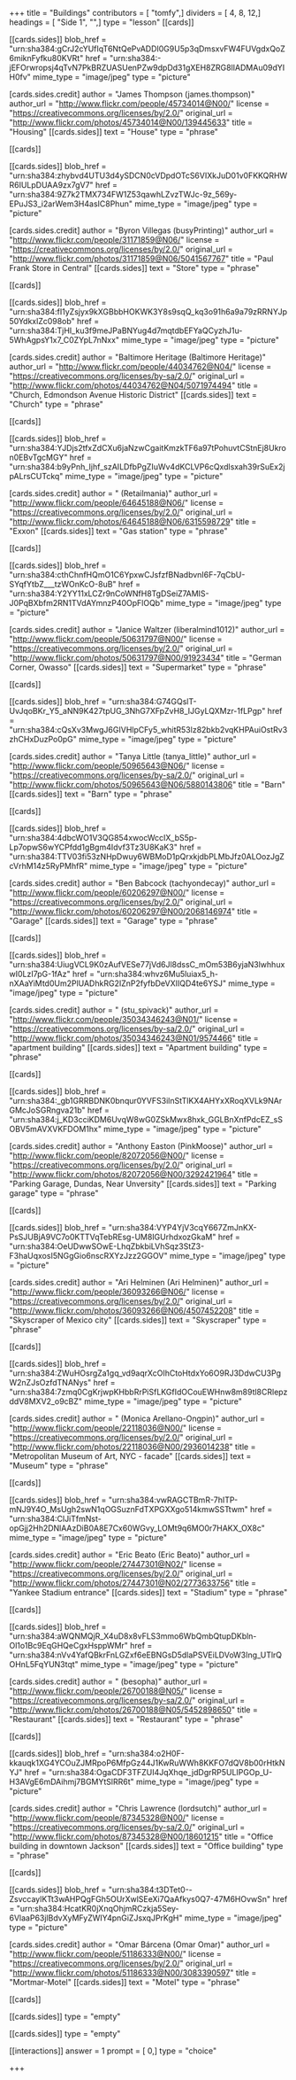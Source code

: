 +++
title = "Buildings"
contributors = [ "tomfy",]
dividers = [ 4, 8, 12,]
headings = [ "Side 1", "",]
type = "lesson"
[[cards]]

[[cards.sides]]
blob_href = "urn:sha384:gCrJ2cYUfIqT6NtQePvADDI0G9U5p3qDmsxvFW4FUVgdxQoZ6miknFyfku80KVRt"
href = "urn:sha384:-jEFOrwropsj4qTvN7PkBRZUASUenPZw9dpDd31gXEH8ZRG8lIADMAu09dYIH0fv"
mime_type = "image/jpeg"
type = "picture"

[cards.sides.credit]
author = "James Thompson (james.thompson)"
author_url = "http://www.flickr.com/people/45734014@N00/"
license = "https://creativecommons.org/licenses/by/2.0/"
original_url = "http://www.flickr.com/photos/45734014@N00/139445633"
title = "Housing"
[[cards.sides]]
text = "House"
type = "phrase"

[[cards]]

[[cards.sides]]
blob_href = "urn:sha384:zhybvd4UTU3d4ySDCN0cVDpdOTcS6VIXkJuD01v0FKKQRHWR6IULpDUAA9zx7gV7"
href = "urn:sha384:9Z7k2TMX734FW1Z53qawhLZvzTWJc-9z_569y-EPuJS3_i2arWem3H4asIC8Phun"
mime_type = "image/jpeg"
type = "picture"

[cards.sides.credit]
author = "Byron Villegas (busyPrinting)"
author_url = "http://www.flickr.com/people/31171859@N06/"
license = "https://creativecommons.org/licenses/by/2.0/"
original_url = "http://www.flickr.com/photos/31171859@N06/5041567767"
title = "Paul Frank Store in Central"
[[cards.sides]]
text = "Store"
type = "phrase"

[[cards]]

[[cards.sides]]
blob_href = "urn:sha384:fI1yZsjyx9kXGBbbHOKWK3Y8s9sqQ_kq3o91h6a9a79zRRNYJp50YdkxlZc098ob"
href = "urn:sha384:TjHI_ku3f9meJPaBNYug4d7mqtdbEFYaQCyzhJ1u-5WhAgpsY1x7_C0ZYpL7nNxx"
mime_type = "image/jpeg"
type = "picture"

[cards.sides.credit]
author = "Baltimore Heritage (Baltimore Heritage)"
author_url = "http://www.flickr.com/people/44034762@N04/"
license = "https://creativecommons.org/licenses/by-sa/2.0/"
original_url = "http://www.flickr.com/photos/44034762@N04/5071974494"
title = "Church, Edmondson Avenue Historic District"
[[cards.sides]]
text = "Church"
type = "phrase"

[[cards]]

[[cards.sides]]
blob_href = "urn:sha384:YJDjs2tfxZdCXu6jaNzwCgaitKmzkTF6a97tPohuvtCStnEj8Ukron0EBvTgcMGY"
href = "urn:sha384:b9yPnh_Ijhf_szAILDfbPgZIuWv4dKCLVP6cQxdlsxah39rSuEx2jpALrsCUTckq"
mime_type = "image/jpeg"
type = "picture"

[cards.sides.credit]
author = " (Retailmania)"
author_url = "http://www.flickr.com/people/64645188@N06/"
license = "https://creativecommons.org/licenses/by/2.0/"
original_url = "http://www.flickr.com/photos/64645188@N06/6315598729"
title = "Exxon"
[[cards.sides]]
text = "Gas station"
type = "phrase"

[[cards]]

[[cards.sides]]
blob_href = "urn:sha384:cthChnfHQmO1C6YpxwCJsfzfBNadbvnI6F-7qCbU-SYqfYtbZ___tzWOnKcO-8uB"
href = "urn:sha384:Y2YY11xLCZr9nCoWNfH8TgDSeiZ7AMIS-J0PqBXbfm2RN1TVdAYmnzP40OpFlOQb"
mime_type = "image/jpeg"
type = "picture"

[cards.sides.credit]
author = "Janice Waltzer (liberalmind1012)"
author_url = "http://www.flickr.com/people/50631797@N00/"
license = "https://creativecommons.org/licenses/by/2.0/"
original_url = "http://www.flickr.com/photos/50631797@N00/91923434"
title = "German Corner, Owasso"
[[cards.sides]]
text = "Supermarket"
type = "phrase"

[[cards]]

[[cards.sides]]
blob_href = "urn:sha384:G74GQslT-UvJqoBKr_Y5_aNN9K427tpUG_3NhG7XFpZvH8_IJGyLQXMzr-1fLPgp"
href = "urn:sha384:cQsXv3MwgJ6GIVHlpCFy5_whitR53lz82bkb2vqKHPAuiOstRv3zhCHxDuzPo0pG"
mime_type = "image/jpeg"
type = "picture"

[cards.sides.credit]
author = "Tanya Little (tanya_little)"
author_url = "http://www.flickr.com/people/50965643@N06/"
license = "https://creativecommons.org/licenses/by-sa/2.0/"
original_url = "http://www.flickr.com/photos/50965643@N06/5880143806"
title = "Barn"
[[cards.sides]]
text = "Barn"
type = "phrase"

[[cards]]

[[cards.sides]]
blob_href = "urn:sha384:4dbcWO1V3QG854xwocWccIX_bS5p-Lp7opwS6wYCPfdd1gBgm4Idvf3Tz3U8KaK3"
href = "urn:sha384:TTV03fi53zNHpDwuy6WBMoD1pQrxkjdbPLMbJfz0ALOozJgZcVrhM14z5RyPMhfR"
mime_type = "image/jpeg"
type = "picture"

[cards.sides.credit]
author = "Ben Babcock (tachyondecay)"
author_url = "http://www.flickr.com/people/60206297@N00/"
license = "https://creativecommons.org/licenses/by/2.0/"
original_url = "http://www.flickr.com/photos/60206297@N00/2068146974"
title = "Garage"
[[cards.sides]]
text = "Garage"
type = "phrase"

[[cards]]

[[cards.sides]]
blob_href = "urn:sha384:UiugVCL9K0zAufVESe77jVd6Jl8dssC_mOm53B6yjaN3lwhhuxwI0LzI7pG-1fAz"
href = "urn:sha384:whvz6Mu5luiax5_h-nXAaYiMtd0Um2PlUADhkRG2IZnP2fyfbDeVXIIQD4te6YSJ"
mime_type = "image/jpeg"
type = "picture"

[cards.sides.credit]
author = " (stu_spivack)"
author_url = "http://www.flickr.com/people/35034346243@N01/"
license = "https://creativecommons.org/licenses/by-sa/2.0/"
original_url = "http://www.flickr.com/photos/35034346243@N01/9574466"
title = "apartment building"
[[cards.sides]]
text = "Apartment building"
type = "phrase"

[[cards]]

[[cards.sides]]
blob_href = "urn:sha384:_gb1GRRBDNK0bnqur0YVFS3ilnStTlKX4AHYxXRoqXVLk9NArGMcJoSGRngva21b"
href = "urn:sha384:j_KD3cciKDM6UvqW8wG0ZSkMwx8hxk_GGLBnXnfPdcEZ_sSOBV5mAVXVKFDOM1hx"
mime_type = "image/jpeg"
type = "picture"

[cards.sides.credit]
author = "Anthony Easton (PinkMoose)"
author_url = "http://www.flickr.com/people/82072056@N00/"
license = "https://creativecommons.org/licenses/by/2.0/"
original_url = "http://www.flickr.com/photos/82072056@N00/3292421964"
title = "Parking Garage, Dundas, Near Unversity"
[[cards.sides]]
text = "Parking garage"
type = "phrase"

[[cards]]

[[cards.sides]]
blob_href = "urn:sha384:VYP4YjV3cqY667ZmJnKX-PsSJUBjA9VC7o0KTTVqTebREsg-UM8IGUrhdxozGkaM"
href = "urn:sha384:OeUDwwSOwE-LhqZbkbiLVhSqz3StZ3-F3haUqxosI5NGgGio6nscRXYzJzz2GGOV"
mime_type = "image/jpeg"
type = "picture"

[cards.sides.credit]
author = "Ari Helminen (Ari Helminen)"
author_url = "http://www.flickr.com/people/36093266@N06/"
license = "https://creativecommons.org/licenses/by/2.0/"
original_url = "http://www.flickr.com/photos/36093266@N06/4507452208"
title = "Skyscraper of Mexico city"
[[cards.sides]]
text = "Skyscraper"
type = "phrase"

[[cards]]

[[cards.sides]]
blob_href = "urn:sha384:ZWuHOsrgZa1gq_vd9aqrXcOIhCtoHtdxYo6O9RJ3DdwCU3PgW2nZJsOzfdTNANys"
href = "urn:sha384:7zmq0CgKrjwpKHbbRrPiSfLKGfIdOCouEWHnw8m89tl8CRlepzddV8MXV2_o9cBZ"
mime_type = "image/jpeg"
type = "picture"

[cards.sides.credit]
author = " (Monica Arellano-Ongpin)"
author_url = "http://www.flickr.com/people/22118036@N00/"
license = "https://creativecommons.org/licenses/by/2.0/"
original_url = "http://www.flickr.com/photos/22118036@N00/2936014238"
title = "Metropolitan Museum of Art, NYC - facade"
[[cards.sides]]
text = "Museum"
type = "phrase"

[[cards]]

[[cards.sides]]
blob_href = "urn:sha384:vwRAGCTBmR-7hITP-mNJ9Y4O_MsUgh2swN1qOGSuznFdTXPGXXgo514kmwSSTtwm"
href = "urn:sha384:ClJiTfmNst-opGjj2Hh2DNlAAzDiB0A8E7Cx60WGvy_LOMt9q6MO0r7HAKX_OX8c"
mime_type = "image/jpeg"
type = "picture"

[cards.sides.credit]
author = "Eric Beato (Eric Beato)"
author_url = "http://www.flickr.com/people/27447301@N02/"
license = "https://creativecommons.org/licenses/by/2.0/"
original_url = "http://www.flickr.com/photos/27447301@N02/2773633756"
title = "Yankee Stadium entrance"
[[cards.sides]]
text = "Stadium"
type = "phrase"

[[cards]]

[[cards.sides]]
blob_href = "urn:sha384:aWQNMQjR_X4uD8x8vFLS3mmo6WbQmbQtupDKbln-Ol1o1Bc9EqGHQeCgxHsppWMr"
href = "urn:sha384:nVv4YafQBkrFnLGZxf6eEBNGsD5dlaPSVEiLDVoW3Ing_UTlrQOHnL5FqYUN3tqt"
mime_type = "image/jpeg"
type = "picture"

[cards.sides.credit]
author = " (besopha)"
author_url = "http://www.flickr.com/people/26700188@N05/"
license = "https://creativecommons.org/licenses/by-sa/2.0/"
original_url = "http://www.flickr.com/photos/26700188@N05/5452898650"
title = "Restaurant"
[[cards.sides]]
text = "Restaurant"
type = "phrase"

[[cards]]

[[cards.sides]]
blob_href = "urn:sha384:o2H0F-kkauqk1XG4YCOuZJMRpoP6MfpGz44J1KwRuWWh8KKFO7dQV8b00rHtkNYJ"
href = "urn:sha384:OgaCDF3TFZUI4JqXhqe_jdDgrRP5ULIPGOp_U-H3AVgE6mDAihmj7BGMYtSlRR6t"
mime_type = "image/jpeg"
type = "picture"

[cards.sides.credit]
author = "Chris Lawrence (lordsutch)"
author_url = "http://www.flickr.com/people/87345328@N00/"
license = "https://creativecommons.org/licenses/by-sa/2.0/"
original_url = "http://www.flickr.com/photos/87345328@N00/18601215"
title = "Office building in downtown Jackson"
[[cards.sides]]
text = "Office building"
type = "phrase"

[[cards]]

[[cards.sides]]
blob_href = "urn:sha384:t3DTet0--ZsvccaylKTt3wAHPQgFGh5OUrXwlSEeXi7QaAfkys0Q7-47M6HOvwSn"
href = "urn:sha384:HcatKR0jXnqOhjmRCzkja5Sey-6VlaaP63jlBdvXyMFyZWIY4pnGiZJsxqJPrKgH"
mime_type = "image/jpeg"
type = "picture"

[cards.sides.credit]
author = "Omar Bárcena (Omar Omar)"
author_url = "http://www.flickr.com/people/51186333@N00/"
license = "https://creativecommons.org/licenses/by/2.0/"
original_url = "http://www.flickr.com/photos/51186333@N00/3083390597"
title = "Mortmar-Motel"
[[cards.sides]]
text = "Motel"
type = "phrase"

[[cards]]

[[cards.sides]]
type = "empty"

[[cards.sides]]
type = "empty"

[[interactions]]
answer = 1
prompt = [ 0,]
type = "choice"

+++
